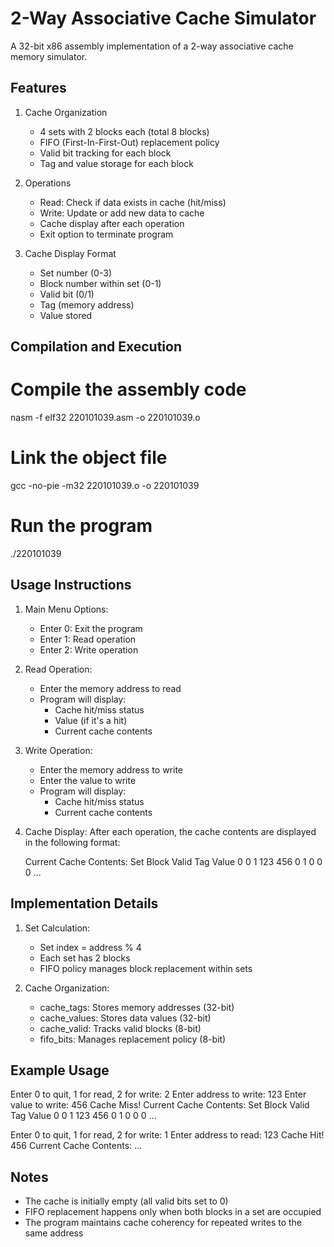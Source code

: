# 2-Way Associative Cache Simulator
A 32-bit x86 assembly implementation of a 2-way associative cache memory simulator.

## Features

1. Cache Organization
   - 4 sets with 2 blocks each (total 8 blocks)
   - FIFO (First-In-First-Out) replacement policy
   - Valid bit tracking for each block
   - Tag and value storage for each block

2. Operations
   - Read: Check if data exists in cache (hit/miss)
   - Write: Update or add new data to cache
   - Cache display after each operation
   - Exit option to terminate program

3. Cache Display Format
   - Set number (0-3)
   - Block number within set (0-1)
   - Valid bit (0/1)
   - Tag (memory address)
   - Value stored


## Compilation and Execution

# Compile the assembly code
nasm -f elf32 220101039.asm -o 220101039.o
# Link the object file
gcc -no-pie -m32 220101039.o -o 220101039
# Run the program
./220101039


## Usage Instructions

1. Main Menu Options:
   - Enter 0: Exit the program
   - Enter 1: Read operation
   - Enter 2: Write operation

2. Read Operation:
   - Enter the memory address to read
   - Program will display:
     * Cache hit/miss status
     * Value (if it's a hit)
     * Current cache contents

3. Write Operation:
   - Enter the memory address to write
   - Enter the value to write
   - Program will display:
     * Cache hit/miss status
     * Current cache contents

4. Cache Display:
   After each operation, the cache contents are displayed in the following format:

   Current Cache Contents:
   Set Block Valid Tag Value
   0   0     1     123 456
   0   1     0     0   0
   ...

## Implementation Details

1. Set Calculation:
   - Set index = address % 4
   - Each set has 2 blocks
   - FIFO policy manages block replacement within sets

2. Cache Organization:
   - cache_tags: Stores memory addresses (32-bit)
   - cache_values: Stores data values (32-bit)
   - cache_valid: Tracks valid blocks (8-bit)
   - fifo_bits: Manages replacement policy (8-bit)

## Example Usage
Enter 0 to quit, 1 for read, 2 for write: 2
Enter address to write: 123
Enter value to write: 456
Cache Miss!
Current Cache Contents:
Set Block Valid Tag Value
0   0     1     123 456
0   1     0     0   0
...

Enter 0 to quit, 1 for read, 2 for write: 1
Enter address to read: 123
Cache Hit!
456
Current Cache Contents:
...


## Notes
- The cache is initially empty (all valid bits set to 0)
- FIFO replacement happens only when both blocks in a set are occupied
- The program maintains cache coherency for repeated writes to the same address